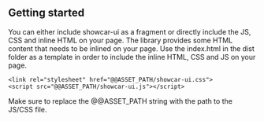 <h2>Getting started</h2>
You can either include showcar-ui as a fragment or directly include the JS, CSS and inline HTML on your page. The library provides some HTML content that needs to be inlined on your page. Use the index.html in the dist folder as a template in order to include the inline HTML, CSS and JS on your page.

	<link rel="stylesheet" href="@@ASSET_PATH/showcar-ui.css">
	<script src="@@ASSET_PATH/showcar-ui.js"></script>
Make sure to replace the @@ASSET_PATH string with the path to the JS/CSS file.
